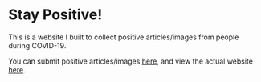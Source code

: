 # Stay Positive!
This is a website I built to collect positive articles/images from people during COVID-19.

You can submit positive articles/images [here](https://forms.gle/c47jrfVSH89Ngui16), and view the actual website [here](http://stay-positive.georgesaieed.com/).
